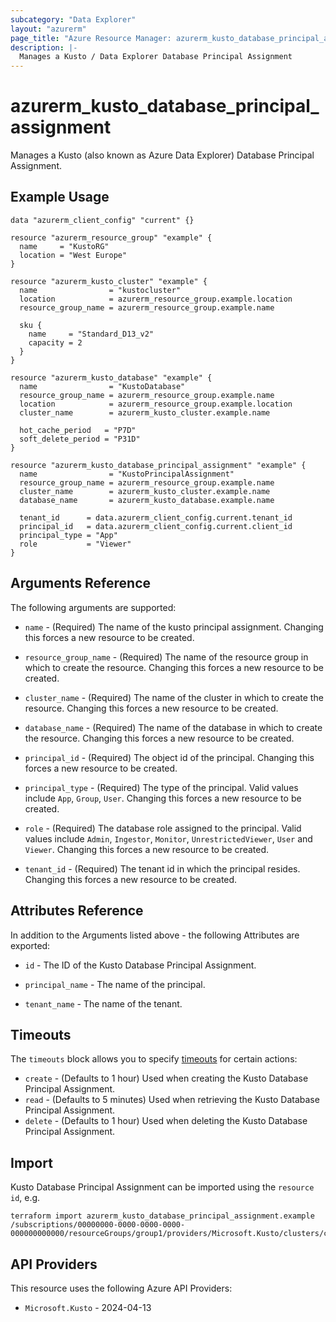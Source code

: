 ```yaml
---
subcategory: "Data Explorer"
layout: "azurerm"
page_title: "Azure Resource Manager: azurerm_kusto_database_principal_assignment"
description: |-
  Manages a Kusto / Data Explorer Database Principal Assignment
---
```


# azurerm_kusto_database_principal_assignment

Manages a Kusto (also known as Azure Data Explorer) Database Principal Assignment.

## Example Usage

```hcl
data "azurerm_client_config" "current" {}

resource "azurerm_resource_group" "example" {
  name     = "KustoRG"
  location = "West Europe"
}

resource "azurerm_kusto_cluster" "example" {
  name                = "kustocluster"
  location            = azurerm_resource_group.example.location
  resource_group_name = azurerm_resource_group.example.name

  sku {
    name     = "Standard_D13_v2"
    capacity = 2
  }
}

resource "azurerm_kusto_database" "example" {
  name                = "KustoDatabase"
  resource_group_name = azurerm_resource_group.example.name
  location            = azurerm_resource_group.example.location
  cluster_name        = azurerm_kusto_cluster.example.name

  hot_cache_period   = "P7D"
  soft_delete_period = "P31D"
}

resource "azurerm_kusto_database_principal_assignment" "example" {
  name                = "KustoPrincipalAssignment"
  resource_group_name = azurerm_resource_group.example.name
  cluster_name        = azurerm_kusto_cluster.example.name
  database_name       = azurerm_kusto_database.example.name

  tenant_id      = data.azurerm_client_config.current.tenant_id
  principal_id   = data.azurerm_client_config.current.client_id
  principal_type = "App"
  role           = "Viewer"
}
```

## Arguments Reference

The following arguments are supported:

* `name` - (Required) The name of the kusto principal assignment. Changing this forces a new resource to be created.

* `resource_group_name` - (Required) The name of the resource group in which to create the resource. Changing this forces a new resource to be created.

* `cluster_name` - (Required) The name of the cluster in which to create the resource. Changing this forces a new resource to be created.

* `database_name` - (Required) The name of the database in which to create the resource. Changing this forces a new resource to be created.

* `principal_id` - (Required) The object id of the principal. Changing this forces a new resource to be created.

* `principal_type` - (Required) The type of the principal. Valid values include `App`, `Group`, `User`. Changing this forces a new resource to be created.

* `role` - (Required) The database role assigned to the principal. Valid values include `Admin`, `Ingestor`, `Monitor`, `UnrestrictedViewer`, `User` and `Viewer`. Changing this forces a new resource to be created.

* `tenant_id` - (Required) The tenant id in which the principal resides. Changing this forces a new resource to be created.

## Attributes Reference

In addition to the Arguments listed above - the following Attributes are exported:

* `id` - The ID of the Kusto Database Principal Assignment.

* `principal_name` - The name of the principal.

* `tenant_name` - The name of the tenant.

## Timeouts

The `timeouts` block allows you to specify [timeouts](https://www.terraform.io/language/resources/syntax#operation-timeouts) for certain actions:

* `create` - (Defaults to 1 hour) Used when creating the Kusto Database Principal Assignment.
* `read` - (Defaults to 5 minutes) Used when retrieving the Kusto Database Principal Assignment.
* `delete` - (Defaults to 1 hour) Used when deleting the Kusto Database Principal Assignment.

## Import

Kusto Database Principal Assignment can be imported using the `resource id`, e.g.

```shell
terraform import azurerm_kusto_database_principal_assignment.example /subscriptions/00000000-0000-0000-0000-000000000000/resourceGroups/group1/providers/Microsoft.Kusto/clusters/cluster1/databases/database1/principalAssignments/assignment1
```

## API Providers
<!-- This section is generated, changes will be overwritten -->
This resource uses the following Azure API Providers:

* `Microsoft.Kusto` - 2024-04-13
